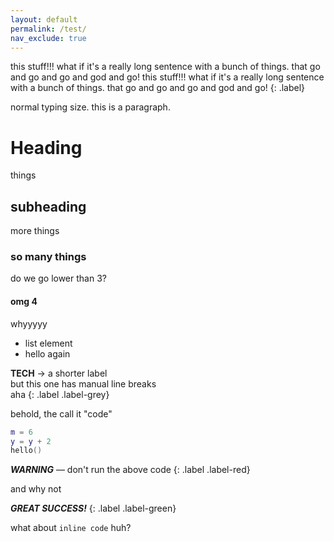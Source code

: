 ```yaml
---
layout: default
permalink: /test/
nav_exclude: true
---
```


this stuff!!! what if it's a really long sentence with a bunch of things. that go and go and go and god and go!  this stuff!!! what if it's a really long sentence with a bunch of things. that go and go and go and god and go!
{: .label}

normal typing size. this is a paragraph.

# Heading

things

## subheading

more things

### so many things

do we go lower than 3?

#### omg 4

whyyyyy

- list element
- hello again


**TECH** &rarr; a shorter label  
but this one has manual line breaks  
aha
{: .label .label-grey}

behold, the call it "code"

```lua
m = 6
y = y + 2
hello()
```

***WARNING*** &mdash; don't run the above code
{: .label .label-red}

and why not

***GREAT SUCCESS!***
{: .label .label-green}

what about `inline code` huh?
